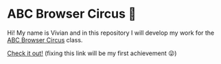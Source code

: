# ABC Browser Circus 🎪

Hi! My name is Vivian and in this repository I will develop my work for the [ABC Browser Circus](https://abc.leoneckert.com) class. 

[Check it out!](https://github.com/Vivian-Xie/abc-student) (fixing this link will be my first achievement 😜)

